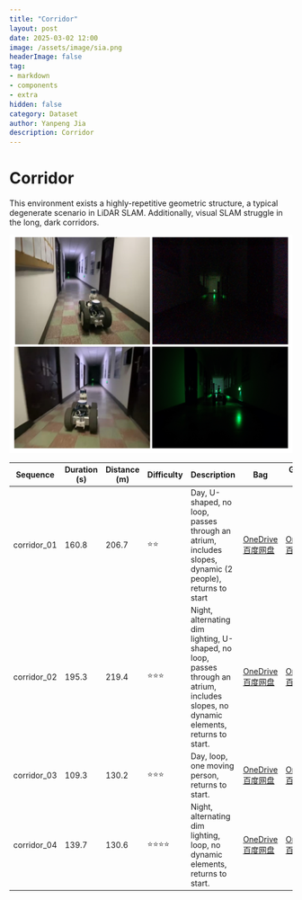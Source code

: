 ```yaml
---
title: "Corridor"
layout: post
date: 2025-03-02 12:00
image: /assets/image/sia.png
headerImage: false
tag:
- markdown
- components
- extra
hidden: false
category: Dataset
author: Yanpeng Jia
description: Corridor
---
```


# Corridor

This environment exists a highly-repetitive geometric structure, a typical degenerate scenario in LiDAR SLAM. Additionally, visual SLAM struggle in the long, dark corridors.

![figure](../../assets/image/corridor.png)

| Sequence      | Duration (s) | Distance (m) | Difficulty | Description | Bag | Ground Truth |
|--------------|-------------|-------------|------------|-------------|-------------|-------------|
| corridor_01  | 160.8    | 206.7      | ⭐⭐         | Day, U-shaped, no loop, passes through an atrium, includes slopes, dynamic (2 people), returns to start | [OneDrive](https://1drv.ms/u/c/c1806c2e19f2193f/EZpwH7R8jbhGhNE5GD5UEb8B8hPsDXdG3UF4PtkU6xixzg?e=4UBmTP)<br>[百度网盘](https://pan.baidu.com/s/1uypcpGuXxrdycQZpPrHMqw?pwd=95mc) | [OneDrive](https://1drv.ms/t/c/c1806c2e19f2193f/EVvLe0nt1iVEq37C2hLoLRoBq4tfxQXKyMSq_wRvAvv6hQ?e=0Y2MTi)<br>[百度网盘](https://pan.baidu.com/s/1Lz9KxknTJ4xUVkLf_EeNCw?pwd=zvqy) |
| corridor_02  | 195.3    | 219.4      | ⭐⭐⭐        | Night, alternating dim lighting, U-shaped, no loop, passes through an atrium, includes slopes, no dynamic elements, returns to start. | [OneDrive](https://1drv.ms/u/c/c1806c2e19f2193f/EZpwH7R8jbhGhNE5GD5UEb8B8hPsDXdG3UF4PtkU6xixzg?e=9QABBD)<br>[百度网盘](https://pan.baidu.com/s/12ZrIX14yz7793-HOl_HxMQ?pwd=bnwc) | [OneDrive](https://1drv.ms/t/c/c1806c2e19f2193f/EeM1hw1q2C5Jm4BEaXw_uFkBSUkI6eZgMIOQlq3DEbJNTg?e=7f1cOw)<br>[百度网盘](https://pan.baidu.com/s/1uYtOMyqDyv_eGV8hIXBPxw?pwd=tepc) |
| corridor_03  | 109.3    | 130.2      | ⭐⭐⭐        | Day, loop, one moving person, returns to start. | [OneDrive](https://1drv.ms/u/c/c1806c2e19f2193f/EZed9H_cXihLvIhc05Qi0r0BF5aHa0mYnNMwUlGvE2gUYQ?e=gHlDzz)<br>[百度网盘](https://pan.baidu.com/s/1T39DxPhJYjXYZ0mwznQNlA?pwd=rbwv) | [OneDrive](https://1drv.ms/t/c/c1806c2e19f2193f/EVy8-vHaGcBMtFiphot7tsgBCNPHvd63Iy2LCJ8Bfb1Dcg?e=0n78Y5)<br>[百度网盘](https://pan.baidu.com/s/1BfyymW686A9W5F9CsqLvmA?pwd=dcht) |
| corridor_04  | 139.7    | 130.6      | ⭐⭐⭐⭐       | Night, alternating dim lighting, loop, no dynamic elements, returns to start. | [OneDrive](https://1drv.ms/u/c/c1806c2e19f2193f/EVuD13wHXlNBpnET9sg-E2MB9n-33E8qyx8RY4LKg2wCVQ?e=or8WnF)<br>[百度网盘](https://pan.baidu.com/s/18-a-03XS0MFDGn0Nkiuh7A?pwd=5z4u) | [OneDrive](https://1drv.ms/t/c/c1806c2e19f2193f/EcES-uZwANVBvM8dTDB7DAMBXBHPjs4Jo5DkPIY20DpMRw?e=bBh2Sy)<br>[百度网盘](https://pan.baidu.com/s/11X3w3Fr0DAdy9kvRKOgt-Q?pwd=aygt) |
